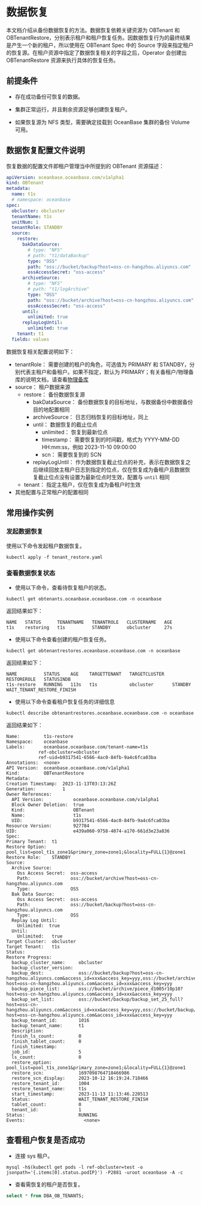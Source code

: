 # 数据恢复

本文档介绍从备份数据恢复的方法。数据恢复依赖关键资源为 OBTenant 和 OBTenantRestore，分别表示租户和租户恢复任务。因数据恢复行为的最终结果是产生一个新的租户，所以使用在 OBTenant Spec 中的 Source 字段来指定租户的恢复源。在租户资源中指定了数据恢复相关的字段之后，Operator 会创建出 OBTenantRestore 资源来执行具体的恢复任务。

## 前提条件

* 存在成功备份可恢复的数据。

* 集群正常运行，并且剩余资源足够创建恢复租户。

* 如果恢复源为 NFS 类型，需要确定挂载到 OceanBase 集群的备份 Volume 可用。

## 数据恢复配置文件说明

恢复数据的配置文件即租户管理当中所提到的 OBTenant 资源描述：

```yaml tenant_restore.yaml
apiVersion: oceanbase.oceanbase.com/v1alpha1  
kind: OBTenant  
metadata:  
  name: t1s
  # namespace: oceanbase
spec: 
  obcluster: obcluster
  tenantName: t1s
  unitNum: 1 
  tenantRole: STANDBY
  source:
    restore:
      bakDataSource: 
        # type: "NFS"
        # path: "t1/dataBackup"
        type: "OSS"
        path: "oss://bucket/backup?host=oss-cn-hangzhou.aliyuncs.com"
        ossAccessSecret: "oss-access"
      archiveSource:
        # type: "NFS"
        # path: "t1/logArchive"
        type: "OSS"
        path: "oss://bucket/archive?host=oss-cn-hangzhou.aliyuncs.com"
        ossAccessSecret: "oss-access"
      until: 
        unlimited: true
      replayLogUntil:
        unlimited: true
    tenant: t1
  fields: values
```

数据恢复相关配置说明如下：

* tenantRole： 需要创建的租户的角色，可选值为 PRIMARY 和 STANDBY，分别代表主租户和备租户。如果不指定，默认为 PRIMARY；有关备租户/物理备库的说明文档，请查看[物理备库](./600.standby-tenant-of-ob-operator.md)
* source： 租户数据来源
  * restore： 备份数据恢复源
    * bakDataSource： 备份数据恢复的目标地址，与数据备份中数据备份目的地配置相同
    * archiveSource： 日志归档恢复的目标地址，同上
    * until： 数据恢复的截止位点
      * unlimited： 恢复到最新位点
      * timestamp： 需要恢复到的时间戳，格式为 YYYY-MM-DD HH:mm:ss，例如 2023-11-10 09:00:00
      * scn： 需要恢复到的 SCN
    * replayLogUntil： 作为数据恢复截止位点的补充，表示在数据恢复之后继续回放主租户日志到指定的位点，仅在恢复成为备租户且数据恢复截止位点没有设置为最新位点时生效，配置与 `until` 相同
  * tenant： 指定主租户，仅在恢复成为备租户时生效
* 其他配置与正常租户的配置相同

## 常用操作实例

### 发起数据恢复

使用以下命令发起租户数据恢复。

```shell
kubectl apply -f tenant_restore.yaml
```

### 查看数据恢复状态

* 使用以下命令，查看待恢复租户的状态。

```shell
kubectl get obtenants.oceanbase.oceanbase.com -n oceanbase
```

返回结果如下：

```shell
NAME   STATUS      TENANTNAME   TENANTROLE   CLUSTERNAME   AGE
t1s    restoring   t1s          STANDBY      obcluster     27s
```

* 使用以下命令查看创建的租户恢复任务。
  
```shell
kubectl get obtenantrestores.oceanbase.oceanbase.com -n oceanbase
```

返回结果如下：

```shell
NAME          STATUS    AGE    TARGETTENANT   TARGETCLUSTER   RESTOREROLE   STATUSINDB
t1s-restore   RUNNING   113s   t1s            obcluster       STANDBY       WAIT_TENANT_RESTORE_FINISH
```

* 使用以下命令查看租户恢复任务的详细信息

```shell
kubectl describe obtenantrestores.oceanbase.oceanbase.com -n oceanbase
```

返回结果如下：

```shell
Name:         t1s-restore
Namespace:    oceanbase
Labels:       oceanbase.oceanbase.com/tenant-name=t1s
            ref-obcluster=obcluster
            ref-uid=b9317541-6566-4ac0-84fb-9a4c6fca03ba
Annotations:  <none>
API Version:  oceanbase.oceanbase.com/v1alpha1
Kind:         OBTenantRestore
Metadata:
Creation Timestamp:  2023-11-13T03:13:26Z
Generation:          1
Owner References:
  API Version:           oceanbase.oceanbase.com/v1alpha1
  Block Owner Deletion:  true
  Kind:                  OBTenant
  Name:                  t1s
  UID:                   b9317541-6566-4ac0-84fb-9a4c6fca03ba
Resource Version:        927784
UID:                     e439a060-9758-4074-a170-661d3e23a836
Spec:
Primary Tenant:  t1
Restore Option:  pool_list=pool_t1s_zone1&primary_zone=zone1;&locality=FULL{1}@zone1
Restore Role:    STANDBY
Source:
  Archive Source:
    Oss Access Secret:  oss-access
    Path:               oss://bucket/archive?host=oss-cn-hangzhou.aliyuncs.com
    Type:               OSS
  Bak Data Source:
    Oss Access Secret:  oss-access
    Path:               oss://bucket/backup?host=oss-cn-hangzhou.aliyuncs.com
    Type:               OSS
  Replay Log Until:
    Unlimited:  true
  Until:
    Unlimited:   true
Target Cluster:  obcluster
Target Tenant:   t1s
Status:
Restore Progress:
  backup_cluster_name:     obcluster
  backup_cluster_version:  
  backup_dest:             oss://bucket/backup?host=oss-cn-hangzhou.aliyuncs.com&access_id=xxx&access_key=yyy,oss://bucket/archive?host=oss-cn-hangzhou.aliyuncs.com&access_id=xxx&access_key=yyy
  backup_piece_list:       oss://bucket/archive/piece_d1005r10p10?host=oss-cn-hangzhou.aliyuncs.com&access_id=xxx&access_key=yyy
  backup_set_list:         oss://bucket/backup/backup_set_25_full?host=oss-cn-hangzhou.aliyuncs.com&access_id=xxx&access_key=yyy,oss://bucket/backup/backup_set_26_inc?host=oss-cn-hangzhou.aliyuncs.com&access_id=xxx&access_key=yyy
  backup_tenant_id:        1016
  backup_tenant_name:      t1
  Description:             
  finish_ls_count:         0
  finish_tablet_count:     0
  finish_timestamp:        
  job_id:                  5
  ls_count:                0
  restore_option:          pool_list=pool_t1s_zone1&primary_zone=zone1;&locality=FULL{1}@zone1
  restore_scn:             1697098764718466986
  restore_scn_display:     2023-10-12 16:19:24.718466
  restore_tenant_id:       1004
  restore_tenant_name:     t1s
  start_timestamp:         2023-11-13 11:13:46.220513
  Status:                  WAIT_TENANT_RESTORE_FINISH
  tablet_count:            0
  tenant_id:               1
Status:                    RUNNING
Events:                      <none>
```

## 查看租户恢复是否成功

* 连接 sys 租户。

```shell
mysql -h$(kubectl get pods -l ref-obcluster=test -o jsonpath='{.items[0].status.podIP}') -P2881 -uroot oceanbase -A -c
```

* 查看需恢复的租户是否恢复。

```sql
select * from DBA_OB_TENANTS;
```
